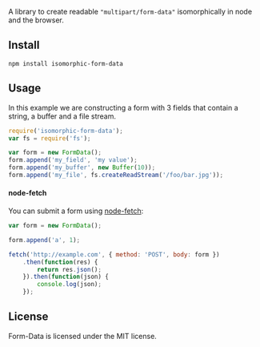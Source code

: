 A library to create readable ```"multipart/form-data"``` isomorphically in node and the browser.

[xhr2-fd]: http://dev.w3.org/2006/webapi/XMLHttpRequest-2/Overview.html#the-formdata-interface
[streams2-thing]: http://nodejs.org/api/stream.html#stream_compatibility_with_older_node_versions

## Install

```
npm install isomorphic-form-data
```

## Usage

In this example we are constructing a form with 3 fields that contain a string,
a buffer and a file stream.

``` javascript
require('isomorphic-form-data');
var fs = require('fs');

var form = new FormData();
form.append('my_field', 'my value');
form.append('my_buffer', new Buffer(10));
form.append('my_file', fs.createReadStream('/foo/bar.jpg'));
```

#### node-fetch

You can submit a form using [node-fetch](https://github.com/matthew-andrews/isomorphic-fetch):

```javascript
var form = new FormData();

form.append('a', 1);

fetch('http://example.com', { method: 'POST', body: form })
    .then(function(res) {
        return res.json();
    }).then(function(json) {
        console.log(json);
    });
```

## License

Form-Data is licensed under the MIT license.
